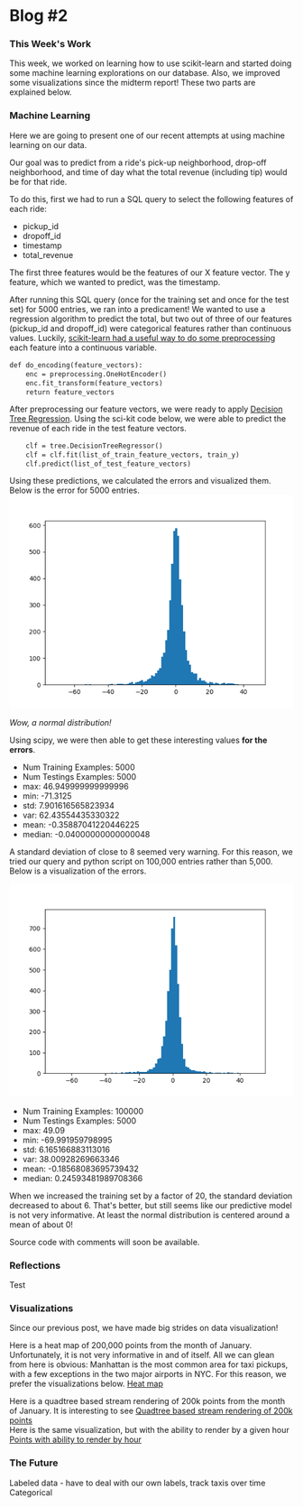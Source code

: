 # Blog #2

### This Week's Work
This week, we worked on learning how to use scikit-learn and started doing some machine learning explorations on our database. Also, we improved some visualizations since the midterm report! These two parts are explained below.

### Machine Learning
Here we are going to present one of our recent attempts at using machine learning on our data.

Our goal was to predict from a ride's pick-up neighborhood, drop-off neighborhood, and time of day what the total revenue (including tip) would be for that ride.

To do this, first we had to run a SQL query to select the following features of each ride:
- pickup_id
- dropoff_id
- timestamp
- total_revenue

The first three features would be the features of our X feature vector. The y feature, which we wanted to predict, was the timestamp.

After running this SQL query (once for the training set and once for the test set) for 5000 entries, we ran into a predicament! We wanted to use a regression algorithm to predict the total, but two out of three of our features (pickup_id and dropoff_id) were categorical features rather than continuous values. Luckily, [scikit-learn had a useful way to do some preprocessing](http://scikit-learn.org/stable/modules/preprocessing.html#encoding-categorical-features) each feature into a continuous variable.

```
def do_encoding(feature_vectors):
    enc = preprocessing.OneHotEncoder()
    enc.fit_transform(feature_vectors)
    return feature_vectors
```

After preprocessing our feature vectors, we were ready to apply [Decision Tree Regression](http://scikit-learn.org/stable/auto_examples/tree/plot_tree_regression.html#sphx-glr-auto-examples-tree-plot-tree-regression-py). Using the sci-kit code below, we were able to predict the revenue of each ride in the test feature vectors. 
```
    clf = tree.DecisionTreeRegressor()
    clf = clf.fit(list_of_train_feature_vectors, train_y)
    clf.predict(list_of_test_feature_vectors)
```
Using these predictions, we calculated the errors and visualized them. Below is the error for 5000 entries.
![Image of 5k training](https://github.com/nchoi/NewYorkTaxis/blob/master/imgs/5000_training_5000_test.png?raw=true)

*Wow, a normal distribution!*

Using scipy, we were then able to get these interesting values **for the errors**.

- Num Training Examples: 5000
- Num Testings Examples: 5000
- max: 46.949999999999996
- min: -71.3125
- std: 7.901616565823934
- var: 62.43554435330322
- mean: -0.35887041220446225
- median: -0.04000000000000048

A standard deviation of close to 8 seemed very warning. For this reason, we tried our query and python script on 100,000 entries rather than 5,000. Below is a visualization of the errors.

![Image of 100k training](https://github.com/nchoi/NewYorkTaxis/blob/master/imgs/100k_training_same_5000_test.png?raw=true)
- Num Training Examples: 100000
- Num Testings Examples: 5000
- max: 49.09
- min: -69.991959798995
- std: 6.165166883113016
- var: 38.00928269663346
- mean: -0.18568083695739432
- median: 0.24593481989708366

When we increased the training set by a factor of 20, the standard deviation decreased to about 6. That's better, but still seems like our predictive model is not very informative. At least the normal distribution is centered around a mean of about 0! 

Source code with comments will soon be available.

### Reflections
Test

### Visualizations
Since our previous post, we have made big strides on data visualization! 

Here is a heat map of 200,000 points from the month of January. Unfortunately, it is not very informative in and of itself. All we can glean from here is obvious: Manhattan is the most common area for taxi pickups, with a few exceptions in the two major airports in NYC. For this reason, we prefer the visualizations below.
[Heat map](https://nchoi.github.io/NewYorkTaxis/maps/heatmap.html)  

Here is a quadtree based stream rendering of 200k points from the month of January. It is interesting to see 
[Quadtree based stream rendering of 200k points](https://nchoi.github.io/NewYorkTaxis/maps/canvasQuadtreeStreamRender.html)  
Here is the same visualization, but with the ability to render by a given hour
[Points with ability to render by hour](https://nchoi.github.io/NewYorkTaxis/maps/hourlyPoints.html)  


### The Future
Labeled data - have to deal with our own labels, track taxis over time
Categorical



